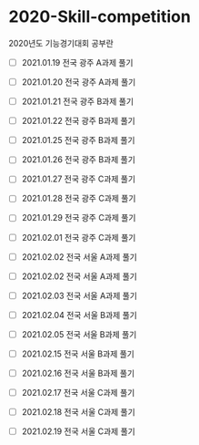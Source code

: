# 2020-Skill-competition
2020년도 기능경기대회 공부란

- [ ] 2021.01.19 전국 광주 A과제 풀기 
- [ ] 2021.01.20 전국 광주 A과제 풀기
-[ ] 2021.01.21 전국 광주 B과제 풀기
-[ ] 2021.01.22 전국 광주 B과제 풀기
-[ ] 2021.01.25 전국 광주 B과제 풀기
-[ ] 2021.01.26 전국 광주 B과제 풀기
-[ ] 2021.01.27 전국 광주 C과제 풀기
-[ ] 2021.01.28 전국 광주 C과제 풀기
-[ ] 2021.01.29 전국 광주 C과제 풀기
-[ ] 2021.02.01 전국 광주 C과제 풀기
-[ ] 2021.02.02 전국 서울 A과제 풀기
-[ ] 2021.02.02 전국 서울 A과제 풀기
-[ ] 2021.02.03 전국 서울 A과제 풀기
-[ ] 2021.02.04 전국 서울 B과제 풀기
-[ ] 2021.02.05 전국 서울 B과제 풀기
-[ ] 2021.02.15 전국 서울 B과제 풀기
-[ ] 2021.02.16 전국 서울 B과제 풀기
-[ ] 2021.02.17 전국 서울 C과제 풀기
-[ ] 2021.02.18 전국 서울 C과제 풀기
-[ ] 2021.02.19 전국 서울 C과제 풀기



